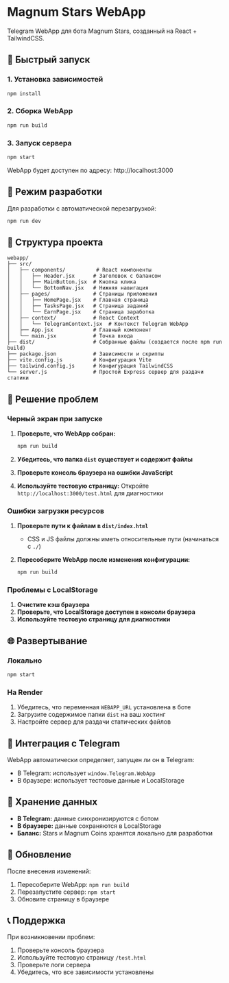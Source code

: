 # Magnum Stars WebApp

Telegram WebApp для бота Magnum Stars, созданный на React + TailwindCSS.

## 🚀 Быстрый запуск

### 1. Установка зависимостей
```bash
npm install
```

### 2. Сборка WebApp
```bash
npm run build
```

### 3. Запуск сервера
```bash
npm start
```

WebApp будет доступен по адресу: http://localhost:3000

## 🔧 Режим разработки

Для разработки с автоматической перезагрузкой:
```bash
npm run dev
```

## 📁 Структура проекта

```
webapp/
├── src/
│   ├── components/          # React компоненты
│   │   ├── Header.jsx      # Заголовок с балансом
│   │   ├── MainButton.jsx  # Кнопка клика
│   │   └── BottomNav.jsx   # Нижняя навигация
│   ├── pages/              # Страницы приложения
│   │   ├── HomePage.jsx    # Главная страница
│   │   ├── TasksPage.jsx   # Страница заданий
│   │   └── EarnPage.jsx    # Страница заработка
│   ├── context/            # React Context
│   │   └── TelegramContext.jsx  # Контекст Telegram WebApp
│   ├── App.jsx             # Главный компонент
│   └── main.jsx            # Точка входа
├── dist/                   # Собранные файлы (создается после npm run build)
├── package.json            # Зависимости и скрипты
├── vite.config.js          # Конфигурация Vite
├── tailwind.config.js      # Конфигурация TailwindCSS
└── server.js               # Простой Express сервер для раздачи статики
```

## 🐛 Решение проблем

### Черный экран при запуске

1. **Проверьте, что WebApp собран:**
   ```bash
   npm run build
   ```

2. **Убедитесь, что папка `dist` существует и содержит файлы**

3. **Проверьте консоль браузера на ошибки JavaScript**

4. **Используйте тестовую страницу:**
   Откройте `http://localhost:3000/test.html` для диагностики

### Ошибки загрузки ресурсов

1. **Проверьте пути к файлам в `dist/index.html`**
   - CSS и JS файлы должны иметь относительные пути (начинаться с `./`)

2. **Пересоберите WebApp после изменения конфигурации:**
   ```bash
   npm run build
   ```

### Проблемы с LocalStorage

1. **Очистите кэш браузера**
2. **Проверьте, что LocalStorage доступен в консоли браузера**
3. **Используйте тестовую страницу для диагностики**

## 🌐 Развертывание

### Локально
```bash
npm start
```

### На Render
1. Убедитесь, что переменная `WEBAPP_URL` установлена в боте
2. Загрузите содержимое папки `dist` на ваш хостинг
3. Настройте сервер для раздачи статических файлов

## 📱 Интеграция с Telegram

WebApp автоматически определяет, запущен ли он в Telegram:
- В Telegram: использует `window.Telegram.WebApp`
- В браузере: использует тестовые данные и LocalStorage

## 💾 Хранение данных

- **В Telegram:** данные синхронизируются с ботом
- **В браузере:** данные сохраняются в LocalStorage
- **Баланс:** Stars и Magnum Coins хранятся локально для разработки

## 🔄 Обновление

После внесения изменений:
1. Пересоберите WebApp: `npm run build`
2. Перезапустите сервер: `npm start`
3. Обновите страницу в браузере

## 📞 Поддержка

При возникновении проблем:
1. Проверьте консоль браузера
2. Используйте тестовую страницу `/test.html`
3. Проверьте логи сервера
4. Убедитесь, что все зависимости установлены
